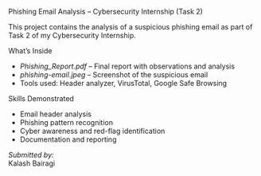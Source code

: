  Phishing Email Analysis – Cybersecurity Internship (Task 2)

This project contains the analysis of a suspicious phishing email as part of Task 2 of my Cybersecurity Internship.

What’s Inside

- *Phishing_Report.pdf* – Final report with observations and analysis
- *phishing-email.jpeg* – Screenshot of the suspicious email
- Tools used: Header analyzer, VirusTotal, Google Safe Browsing

Skills Demonstrated

- Email header analysis  
- Phishing pattern recognition  
- Cyber awareness and red-flag identification  
- Documentation and reporting

*Submitted by:*  
Kalash Bairagi  

